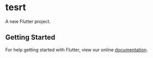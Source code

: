 # tesrt

A new Flutter project.

## Getting Started

For help getting started with Flutter, view our online
[documentation](http://flutter.io/).
